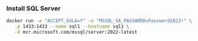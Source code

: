 ### Install SQL Server

```bash
docker run -e "ACCEPT_EULA=Y" -e "MSSQL_SA_PASSWORD=Password2023!" \
   -p 1433:1433 --name sql1 --hostname sql1 \
   -d mcr.microsoft.com/mssql/server:2022-latest
```